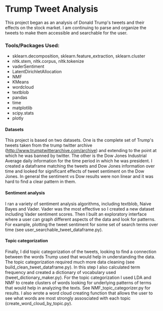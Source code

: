# Trump Tweet Analysis
This project began as an analysis of Donald Trump's tweets and their effects on the stock market. I am continuing to parse and organize the tweets to make them accessible and searchable for the user. 

### Tools/Packages Used:
* sklearn.decomposition, sklearn.feature_extraction, sklearn.cluster
* nltk.stem, nltk.corpus, nltk.tokenize
* vaderSentiment
* LatentDirichletAllocation
* NMF
* KMeans
* wordcloud
* textblob
* pandas
* time
* matplotlib
* scipy.stats
* plotly

#### Datasets
This project is based on two datasets. One is the complete set of Trump's tweets taken from the trump twitter archive (http://www.trumptwitterarchive.com/archive) and extending to the point at which he was banned by twitter. The other is the  Dow Jones Industrial Average daily information for the time period in which he was president. I created a dataframe matching the tweets and Dow Jones information over time and looked for significant effects of tweet sentiment on the Dow Jones.  In general the sentiment vs Dow results were non linear and it was hard to find a clear pattern in them.
#### Sentiment analysis
I ran a variety of sentiment analysis algorithms, including textblob, Naive Bayes and Vader. Vader was the most effective so I created a new dataset including Vader sentiment scores. Then I built an exploratory interface where a user can graph different aspects of the data and look for patterns. For example, plotting the tweet sentiment for some set of search terms over time (see user_searchable_tweet_dataframe.py).
#### Topic categorization
Finally, I did topic categorization of the tweets, looking to find a connection between the words Trump used that would help in understanding the data. The topic categorization required much more data cleaning (see build_clean_tweet_dataframe.py). In this step I also calculated term frequency and created a dictionary of vocabulary used (tweet_dictionary_maker.py). For the topic categorization I used LDA and NMF to create clusters of words looking for underlying patterns of terms that would help in analyzing the texts. See NMF_topic_categorizer.py for results. I also wrote a word cloud creating function that allows the user to see what words are most strongly assosciated with each topic (create_word_cloud_by_topic.py).
